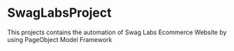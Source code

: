 # SwagLabsProject
This projects contains the automation of Swag Labs Ecommerce Website by using PageObject Model Framework
